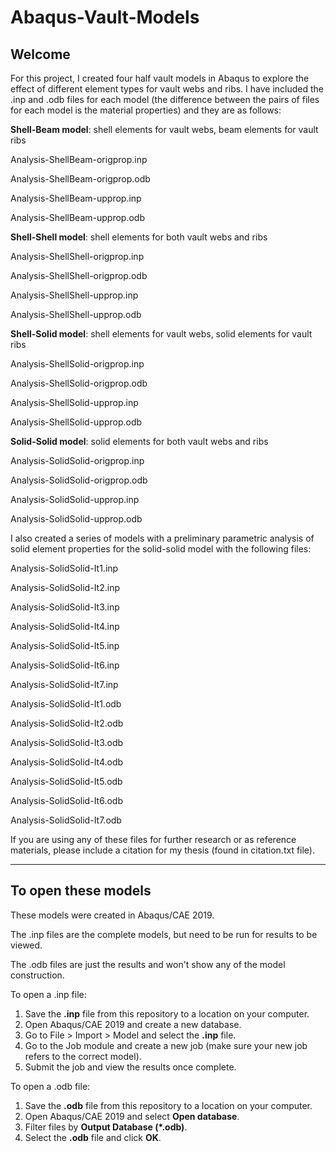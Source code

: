 # Abaqus-Vault-Models

## Welcome

For this project, I created four half vault models in Abaqus to explore the effect of different element types for vault webs and ribs. I have included the .inp and .odb files for each model (the difference between the pairs of files for each model is the material properties) and they are as follows:

**Shell-Beam model**: shell elements for vault webs, beam elements for vault ribs

Analysis-ShellBeam-origprop.inp

Analysis-ShellBeam-origprop.odb

Analysis-ShellBeam-upprop.inp

Analysis-ShellBeam-upprop.odb

**Shell-Shell model**: shell elements for both vault webs and ribs

Analysis-ShellShell-origprop.inp

Analysis-ShellShell-origprop.odb

Analysis-ShellShell-upprop.inp

Analysis-ShellShell-upprop.odb

**Shell-Solid model**: shell elements for vault webs, solid elements for vault ribs

Analysis-ShellSolid-origprop.inp

Analysis-ShellSolid-origprop.odb

Analysis-ShellSolid-upprop.inp

Analysis-ShellSolid-upprop.odb

**Solid-Solid model**: solid elements for both vault webs and ribs

Analysis-SolidSolid-origprop.inp

Analysis-SolidSolid-origprop.odb

Analysis-SolidSolid-upprop.inp

Analysis-SolidSolid-upprop.odb


I also created a series of models with a preliminary parametric analysis of solid element properties for the solid-solid model with the following files:

Analysis-SolidSolid-It1.inp

Analysis-SolidSolid-It2.inp

Analysis-SolidSolid-It3.inp

Analysis-SolidSolid-It4.inp

Analysis-SolidSolid-It5.inp

Analysis-SolidSolid-It6.inp

Analysis-SolidSolid-It7.inp

Analysis-SolidSolid-It1.odb

Analysis-SolidSolid-It2.odb

Analysis-SolidSolid-It3.odb

Analysis-SolidSolid-It4.odb

Analysis-SolidSolid-It5.odb

Analysis-SolidSolid-It6.odb

Analysis-SolidSolid-It7.odb


If you are using any of these files for further research or as reference materials, please include a citation for my thesis (found in citation.txt file). 


---

## To open these models

These models were created in Abaqus/CAE 2019. 

The .inp files are the complete models, but need to be run for results to be viewed.

The .odb files are just the results and won't show any of the model construction.

To open a .inp file:

1. Save the **.inp** file from this repository to a location on your computer.
2. Open Abaqus/CAE 2019 and create a new database.
3. Go to File > Import > Model and select the **.inp** file.
4. Go to the Job module and create a new job (make sure your new job refers to the correct model).
5. Submit the job and view the results once complete. 

To open a .odb file: 

1. Save the **.odb** file from this repository to a location on your computer.
2. Open Abaqus/CAE 2019 and select **Open database**.
3. Filter files by **Output Database (*.odb)**.
4. Select the **.odb** file and click **OK**.
